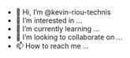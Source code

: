 - 👋 Hi, I’m @kevin-riou-technis
- 👀 I’m interested in ...
- 🌱 I’m currently learning ...
- 💞️ I’m looking to collaborate on ...
- 📫 How to reach me ...

<!---
kevin-riou-technis/kevin-riou-technis is a ✨ special ✨ repository because its `README.md` (this file) appears on your GitHub profile.
You can click the Preview link to take a look at your changes.
--->
